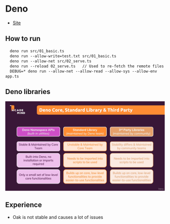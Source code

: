# Deno

- [Site](https://deno.land/)

## How to run

```
  deno run src/01_basic.ts
  deno run --allow-write=test.txt src/01_basic.ts
  deno run --allow-net src/02_serve.ts
  deno run --reload 02_serve.ts   // Used to re-fetch the remote files
  DEBUG=* deno run --allow-net --allow-read --allow-sys --allow-env app.ts
```

## Deno libraries

![](./../images/deno_libraries.png)

## Experience

- Oak is not stable and causes a lot of issues
